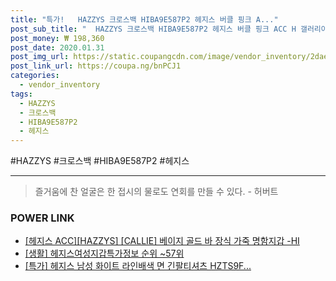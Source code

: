 ```yaml
--- 
title: "특가!   HAZZYS 크로스백 HIBA9E587P2 헤지스 버클 핑크 A..." 
post_sub_title: "  HAZZYS 크로스백 HIBA9E587P2 헤지스 버클 핑크 ACC H 갤러리아 라운드" 
post_money: ₩ 198,360 
post_date: 2020.01.31 
post_img_url: https://static.coupangcdn.com/image/vendor_inventory/2dae/9aa3d71ea4b011fff2960e4e2dd00737ba7f9122a15d36cd1c182d03522c.JPG 
post_link_url: https://coupa.ng/bnPCJ1 
categories: 
  - vendor_inventory 
tags: 
  - HAZZYS 
  - 크로스백 
  - HIBA9E587P2 
  - 헤지스 
--- 
```

  #HAZZYS #크로스백 #HIBA9E587P2 #헤지스 
<hr> 

> 즐거움에 찬 얼굴은 한 접시의 물로도 연회를 만들 수 있다. - 허버트 


### POWER LINK

* <a href="https://blog.naver.com/fasyy4321/221791994755" target="_blank">[헤지스 ACC][HAZZYS] [CALLIE] 베이지 골드 바 장식 가죽 명함지갑 -HI</a>
* <a href="https://blog.naver.com/sakai111/221774898107" target="_blank"> [생활] 헤지스여성지갑특가정보 순위 ~57위</a>
* <a href="https://blog.naver.com/sakai111/221786456967" target="_blank">[특가] 헤지스 남성 화이트 라인배색 면 긴팔티셔츠 HZTS9F...</a>
